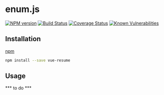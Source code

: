# enum.js

[![NPM version](https://img.shields.io/npm/v/vue-resume.svg)](https://www.npmjs.com/package/vue-resume)
[![Build Status](https://travis-ci.org/zhouhua-js/vue-resume.svg?branch=master)](https://travis-ci.org/zhouhua-js/vue-resume)
[![Coverage Status](https://coveralls.io/repos/github/zhouhua-js/vue-resume/badge.svg?branch=master)](https://coveralls.io/github/zhouhua-js/vue-resume?branch=master)
[![Known Vulnerabilities](https://snyk.io/test/npm/vue-resume/badge.svg)](https://snyk.io/test/npm/vue-resume)



## Installation

[npm](https://docs.npmjs.com/cli/install)

```bash
npm install --save vue-resume
```

## Usage

*** to do ***
